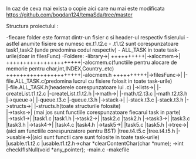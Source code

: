 In caz de ceva mai exista o copie aici care nu mai este modificata
https://github.com/bogdan124/temaSda/tree/master

Structura proiectului :

  -fiecare folder este format dintr-un fisier c si header-ul respectiv fisierului
        -astfel anumite fisiere se numesc ex.t1.t2.c
              - .t1.t2 sunt corespunzatoare task1,task2 (unde predomina codul respectiv)
              - ALL_TASK in toate task-urile(doar in filesFunc)
  -Foldere:
-library->|
++++++++++|->alocmem->|
++++++++++++++++++++++|-alocmem.c(functiile pentru alocare de memorie pentru  char,int,INDEX,Country..etc)
++++++++++++++++++++++|-alocmem.h
++++++++++|->filesFunc->|
                                   |-file.ALL_TASK.c(predomina lucrul cu fisiere folosit in toate task-urile)            
                                   |-file.ALL_TASK.h(headerele corespunzatoare lui .c)
                     |->lists->|
                               |-createList.t1.t2.c
                               |-createList.t1.t2.h
                     |->math->|
                              |-math.t2.t3.c
                              |-math.t2.t3.h                               
                     |->queue->|
                               |-queue.t3.c
                               |-queue.t3.h
                     |->stack->|
                               |-stack.t3.c
                               |-stack.t3.h
                     |->structs->|
                                 |-structs.h(toate structurile folosite)  
                     |->tasks->|  (mai jos sunt functiile corespunzatoare fiecarui task in parte)     
                               |->task1->|
                                         |task1.c
                                         |task1.h
                               |->task2->|
                                         |task2.c
                                         |task2.h
                               |->task3->|
                                         |task3.c
                                         |task3.h
                               |->task4->|
                                         |task4.c
                                         |task4.h
                               |->task5->|
                                         |task5.c
                                         |task5.h
                    |->tree->|(aici am functiile corespunzatore pentru BST)
                             |tree.t4.t5.c
                             |tree.t4.t5.h
                    |->usable->|(aici sunt functii care sunt folosite in toate task-urile)
                               |usable.t1.t2.c
                               |usable.t1.t2.h->char *clearContentChar(char *nume);
                                              ->int checkIfIsNull(void *any_pointer);
         -main.c
         -makefile                     
